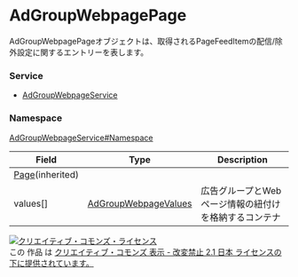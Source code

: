 # AdGroupWebpagePage
AdGroupWebpagePageオブジェクトは、取得されるPageFeedItemの配信/除外設定に関するエントリーを表します。

### Service
+ [AdGroupWebpageService](../../services/AdGroupWebpageService.md)

### Namespace
[AdGroupWebpageService#Namespace](../../services/AdGroupWebpageService.md#namespace)

| Field | Type | Description |
|---|---|---|
|<a href="../Common/Page.md">Page</a>(inherited)|||
| values[]| <a href="AdGroupWebpageValues.md">AdGroupWebpageValues</a>| 広告グループとWebページ情報の紐付けを格納するコンテナ |

<a rel="license" href="http://creativecommons.org/licenses/by-nd/2.1/jp/"><img alt="クリエイティブ・コモンズ・ライセンス" style="border-width:0" src="https://i.creativecommons.org/l/by-nd/2.1/jp/88x31.png" /></a><br />この 作品 は <a rel="license" href="http://creativecommons.org/licenses/by-nd/2.1/jp/">クリエイティブ・コモンズ 表示 - 改変禁止 2.1 日本 ライセンスの下に提供されています。</a>
